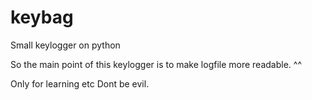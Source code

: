 # keybag
Small keylogger on python

So the main point of this keylogger is to make logfile more readable. ^^

Only for learning etc 
Dont be evil.
